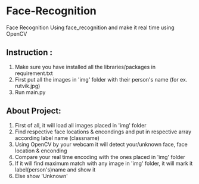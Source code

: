 # Face-Recognition
Face Recognition Using face_recognition and make it real time using OpenCV

## Instruction :

1. Make sure you have installed all the libraries/packages in requirement.txt
1. First put all the images in 'img' folder with their person's name (for ex. rutvik.jpg)
2. Run main.py

## About Project: 

1. First of all, it will load all images placed in 'img' folder
2. Find respective face locations & encondings and put in respective array according label name (classname)
3. Using OpenCV by your webcam it will detect your/unknown face, face location & enconding
4. Compare your real time encoding with the ones placed in 'img' folder
5. If it will find maximum match with any image in 'img' folder, it will mark it label(person's)name and show it
6. Else show 'Unknown'

